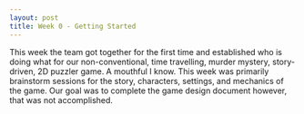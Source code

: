 ```yaml
---
layout: post
title: Week 0 - Getting Started
---
```


This week the team got together for the first time and established who is doing what for our non-conventional, time travelling, murder mystery, story-driven, 2D puzzler game. A mouthful I know. This week was primarily brainstorm sessions for the story, characters, settings, and mechanics of the game. Our goal was to complete the game design document however, that was not accomplished.

